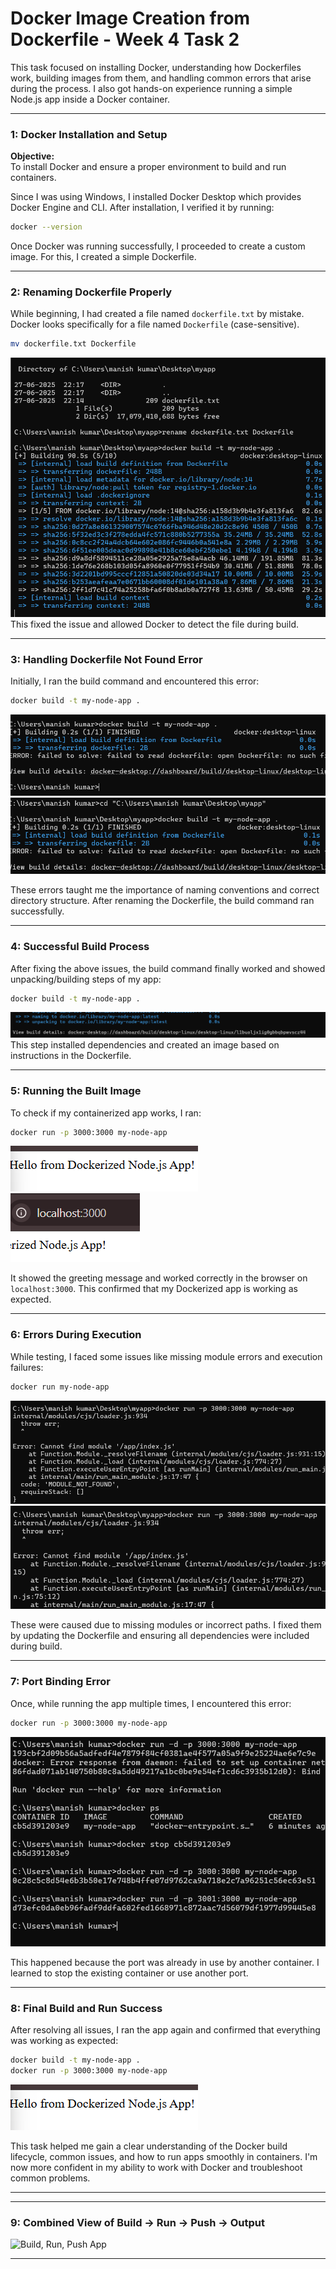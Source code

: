 # Docker Image Creation from Dockerfile - Week 4 Task 2

This task focused on installing Docker, understanding how Dockerfiles work, building images from them, and handling common errors that arise during the process. I also got hands-on experience running a simple Node.js app inside a Docker container.

---

### 1: Docker Installation and Setup

**Objective:**  
To install Docker and ensure a proper environment to build and run containers.

Since I was using Windows, I installed Docker Desktop which provides Docker Engine and CLI. After installation, I verified it by running:

```bash
docker --version
```

Once Docker was running successfully, I proceeded to create a custom image. For this, I created a simple Dockerfile. 

---

### 2: Renaming Dockerfile Properly

While beginning, I had created a file named `dockerfile.txt` by mistake. Docker looks specifically for a file named `Dockerfile` (case-sensitive).

```bash
mv dockerfile.txt Dockerfile
```
![Rename Dockerfile](Images/imagestask2/Docker_Rename_DF_Build.png)  
This fixed the issue and allowed Docker to detect the file during build. 

---

### 3: Handling Dockerfile Not Found Error

Initially, I ran the build command and encountered this error:

```bash
docker build -t my-node-app .
```
![Dockerfile Not Found Error](Images/imagestask2/Docker_Build_DF_NotFound_Error.png)  
![Dockerfile Not Found Error 2](Images/imagestask2/Docker_Build_DF_NotFound_Error_2.png)  

These errors taught me the importance of naming conventions and correct directory structure. After renaming the Dockerfile, the build command ran successfully. 

---

### 4: Successful Build Process

After fixing the above issues, the build command finally worked and showed unpacking/building steps of my app:

```bash
docker build -t my-node-app .
```
![Build App Unpack](Images/imagestask2/Docker_Build_App_Unpack.png)  
This step installed dependencies and created an image based on instructions in the Dockerfile. 

---

### 5: Running the Built Image

To check if my containerized app works, I ran:

```bash
docker run -p 3000:3000 my-node-app
```
![App Hello Message](Images/imagestask2/App_Hello_Message.png)  
![App on Localhost](Images/imagestask2/App_Localhost_3000.png)  

It showed the greeting message and worked correctly in the browser on `localhost:3000`. This confirmed that my Dockerized app is working as expected. 

---

### 6: Errors During Execution

While testing, I faced some issues like missing module errors and execution failures:

```bash
docker run my-node-app
```
![Run Error](Images/imagestask2/Docker_Run_Error.png)  
![App Module Not Found](Images/imagestask2/Docker_Run_App_Module_Error.png)  

These were caused due to missing modules or incorrect paths. I fixed them by updating the Dockerfile and ensuring all dependencies were included during build. 

---

### 7: Port Binding Error

Once, while running the app multiple times, I encountered this error:

```bash
docker run -p 3000:3000 my-node-app
```
![Port Bind Error](Images/imagestask2/Docker_Port_Bind_Error.png)  

This happened because the port was already in use by another container. I learned to stop the existing container or use another port. 

---

### 8: Final Build and Run Success

After resolving all issues, I ran the app again and confirmed that everything was working as expected:

```bash
docker build -t my-node-app .
docker run -p 3000:3000 my-node-app
```
![App Hello Message](Images/imagestask2/App_Hello_Message.png)  

This task helped me gain a clear understanding of the Docker build lifecycle, common issues, and how to run apps smoothly in containers. I'm now more confident in my ability to work with Docker and troubleshoot common problems. 

---

---

### 9: Combined View of Build → Run → Push → Output

![Build, Run, Push App](Images/imagestask2/Build_Run_Push_App.jpg)

---